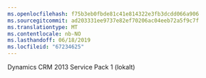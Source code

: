 ```yaml
---
ms.openlocfilehash: f75b3eb0fbde81c41e814322e3fb3dcdd066a906
ms.sourcegitcommit: ad203331ee9737e82ef70206ac04eeb72a5f9c7f
ms.translationtype: MT
ms.contentlocale: nb-NO
ms.lasthandoff: 06/18/2019
ms.locfileid: "67234625"
---
```

Dynamics CRM 2013 Service Pack 1 (lokalt)